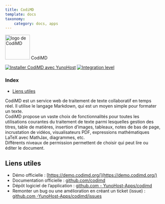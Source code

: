 ```yaml
---
title: CodiMD
template: docs
taxonomy:
    category: docs, apps
---
```


<img src="/images/codimd_logo.png" height="80px" alt="logo de CodiMD"> CodiMD

[![Installer CodiMD avec YunoHost](https://install-app.yunohost.org/install-with-yunohost.png)](https://install-app.yunohost.org/?app=codimd) [![Integration level](https://dash.yunohost.org/integration/codimd.svg)](https://dash.yunohost.org/appci/app/codimd)

### Index

- [Liens utiles](#liens-utiles)

CodiMD est un service web de traitement de texte collaboratif en temps réel. Il utilise le langage Markdown, qui est un moyen simple pour formater un texte.  
CodiMD propose un vaste choix de fonctionnalités pour toutes les utilisations courantes du traitement de texte parmi lesquelles gestion des titres, table de matières, insertion d’images, tableaux, notes de bas de page, incrustation de vidéos, visualisateurs PDF, expressions mathématiques LaTeX avec MathJax, diagrammes, etc.  
Différents niveaux de permission permettent de choisir qui peut lire ou éditer le document.

## Liens utiles

+ Démo officielle : [https://demo.codimd.org/](https://demo.codimd.org/)
+ Documentation officielle : [github.com/codimd](https://github.com/codimd/server/tree/master/docs/)
+ Dépôt logiciel de l’application : [github.com - YunoHost-Apps/codimd](https://github.com/YunoHost-Apps/codimd_ynh)
+ Remonter un bug ou une amélioration en créant un ticket (issue) : [github.com -YunoHost-Apps/codimd/issues](https://github.com/YunoHost-Apps/codimd_ynh/issues)
